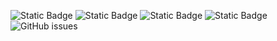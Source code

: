 ![Static Badge](https://img.shields.io/badge/blacklists-60-000000) ![Static Badge](https://img.shields.io/badge/blacklisted-3060433-cc0000) ![Static Badge](https://img.shields.io/badge/whitelisted-2242-00CC00) ![Static Badge](https://img.shields.io/badge/streaming_blacklist-28106-000000) ![GitHub issues](https://img.shields.io/github/issues/fabriziosalmi/blacklists)
